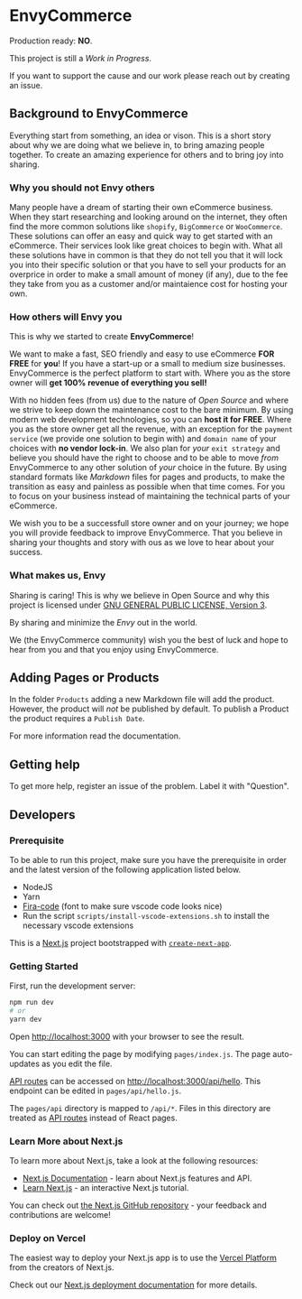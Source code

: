 # EnvyCommerce

Production ready: **NO**.

This project is still a _Work in Progress_.

If you want to support the cause and our work please reach out by creating an issue.

## Background to EnvyCommerce

Everything start from something, an idea or vison. This is a short story about why we are doing what we believe in, to bring amazing people together. To create an amazing experience for others and to bring joy into sharing.

### Why you should not Envy others

Many people have a dream of starting their own eCommerce business. When they start researching and looking around on the internet, they often find the more common solutions like `shopify`, `BigCommerce` or `WooCommerce`. These solutions can offer an easy and quick way to get started with an eCommerce. Their services look like great choices to begin with.
What all these solutions have in common is that they do not tell you that it will lock you into their specific solution or that you have to sell your products for an overprice in order to make a small amount of money (if any), due to the fee they take from you as a customer and/or maintaience cost for hosting your own.

### How others will Envy you

This is why we started to create **EnvyCommerce**!

We want to make a fast, SEO friendly and easy to use eCommerce **FOR FREE** for **you**! If you have a start-up or a small to medium size businesses. EnvyCommerce is the perfect platform to start with. Where you as the store owner will **get 100% revenue of everything you sell!**

With no hidden fees (from us) due to the nature of _Open Source_ and where we strive to keep down the maintenance cost to the bare minimum. By using modern web development technologies, so you can **host it for FREE**. Where you as the store owner get all the revenue, with an exception for the `payment service` (we provide one solution to begin with) and `domain name` of your choices with **no vendor lock-in**.
We also plan for _your_ `exit strategy` and believe you should have the right to choose and to be able to move _from_ EnvyCommerce to any other solution of _your_ choice in the future. By using standard formats like _Markdown_ files for pages and products, to make the transition as easy and painless as possible when that time comes. For you to focus on your business instead of maintaining the technical parts of your eCommerce.

We wish you to be a successfull store owner and on your journey; we hope you will provide feedback to improve EnvyCommerce. That you believe in sharing your thoughts and story with ous as we love to hear about your success.

### What makes us, Envy

Sharing is caring!
This is why we believe in Open Source and why this project is licensed under [GNU GENERAL PUBLIC LICENSE, Version 3](/LICENSE).

By sharing and minimize the _Envy_ out in the world.

We (the EnvyCommerce community) wish you the best of luck and hope to hear from you and that you enjoy using EnvyCommerce.

## Adding Pages or Products

In the folder `Products` adding a new Markdown file will add the product.
However, the product will _not_ be published by default. To publish a Product the product requires a `Publish Date`.

For more information read the documentation.

## Getting help

To get more help, register an issue of the problem. Label it with "Question".

## Developers

### Prerequisite

To be able to run this project, make sure you have the prerequisite in order and the latest version of the following application listed below.

- NodeJS
- Yarn
- [Fira-code](https://github.com/tonsky/FiraCode/wiki/Installing) (font to make sure vscode code looks nice)
- Run the script `scripts/install-vscode-extensions.sh` to install the necessary vscode extensions

This is a [Next.js](https://nextjs.org/) project bootstrapped with [`create-next-app`](https://github.com/vercel/next.js/tree/canary/packages/create-next-app).

### Getting Started

First, run the development server:

```bash
npm run dev
# or
yarn dev
```

Open [http://localhost:3000](http://localhost:3000) with your browser to see the result.

You can start editing the page by modifying `pages/index.js`. The page auto-updates as you edit the file.

[API routes](https://nextjs.org/docs/api-routes/introduction) can be accessed on [http://localhost:3000/api/hello](http://localhost:3000/api/hello). This endpoint can be edited in `pages/api/hello.js`.

The `pages/api` directory is mapped to `/api/*`. Files in this directory are treated as [API routes](https://nextjs.org/docs/api-routes/introduction) instead of React pages.

### Learn More about Next.js

To learn more about Next.js, take a look at the following resources:

- [Next.js Documentation](https://nextjs.org/docs) - learn about Next.js features and API.
- [Learn Next.js](https://nextjs.org/learn) - an interactive Next.js tutorial.

You can check out [the Next.js GitHub repository](https://github.com/vercel/next.js/) - your feedback and contributions are welcome!

### Deploy on Vercel

The easiest way to deploy your Next.js app is to use the [Vercel Platform](https://vercel.com/new?utm_medium=default-template&filter=next.js&utm_source=create-next-app&utm_campaign=create-next-app-readme) from the creators of Next.js.

Check out our [Next.js deployment documentation](https://nextjs.org/docs/deployment) for more details.
